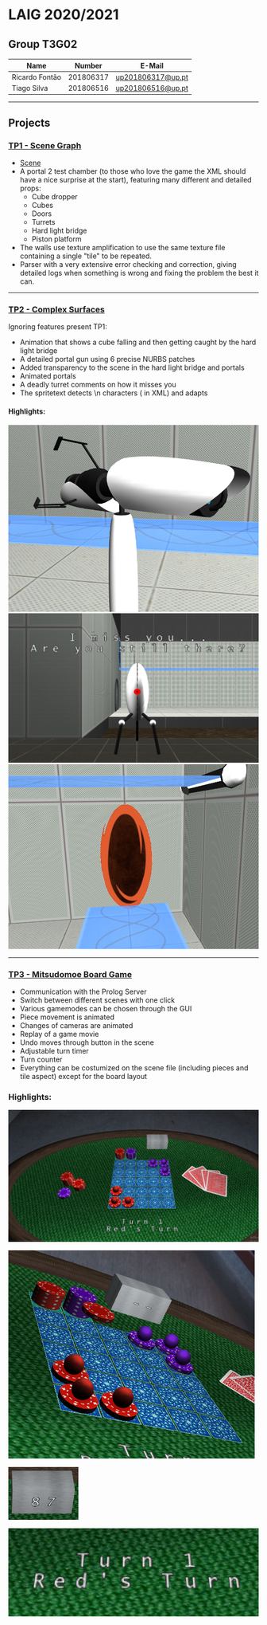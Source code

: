 # LAIG 2020/2021

## Group T3G02
| Name             | Number    | E-Mail               |
| ---------------- | --------- | -------------------- |
| Ricardo Fontão   | 201806317 | up201806317@up.pt |
| Tiago Silva      | 201806516 | up201806516@up.pt |

----

## Projects

### [TP1 - Scene Graph](TP1)

- [Scene](TP1/scenes/LAIG_TP1_XML_T3_G02_v02.xml)
- A portal 2 test chamber (to those who love the game the XML should have a nice surprise at the start), featuring many different and detailed props:
  - Cube dropper
  - Cubes
  - Doors
  - Turrets
  - Hard light bridge
  - Piston platform
- The walls use texture amplification to use the same texture file containing a single "tile" to be repeated.
- Parser with a very extensive error checking and correction, giving detailed logs when something is wrong and fixing the problem the best it can.

-----

### [TP2 - Complex Surfaces](TP2)

Ignoring features present TP1:
- Animation that shows a cube falling and then getting caught by the hard light bridge
- A detailed portal gun using 6 precise NURBS patches
- Added transparency to the scene in the hard light bridge and portals
- Animated portals
- A deadly turret comments on how it misses you
- The spritetext detects \n characters (&#10; in XML) and adapts

#### Highlights:

![Details on the Portal Gun](TP2/docs/portal_gun_details.png)
![Spritetext rendered over Turret](TP2/docs/turret_spritetext.png)
![Animated portal and transparency on itself and on the hard light bridge](TP2/docs/portal_spriteanim_transparency.png)

----

### [TP3 - Mitsudomoe Board Game](TP3)
- Communication with the Prolog Server
- Switch between different scenes with one click
- Various gamemodes can be chosen through the GUI
- Piece movement is animated
- Changes of cameras are animated
- Replay of a game movie
- Undo moves through button in the scene
- Adjustable turn timer
- Turn counter
- Everything can be costumized on the scene file (including pieces and tile aspect) except for the board layout

### Highlights:

![Costum Pieces and Tiles](TP3/docs/custom_pieces.png)

![Piece Animations](TP3/docs/piece_animation.png)

![Turn Timer](TP3/docs/turn_timer.png)

![Game Info](TP3/docs/game_info.png)

